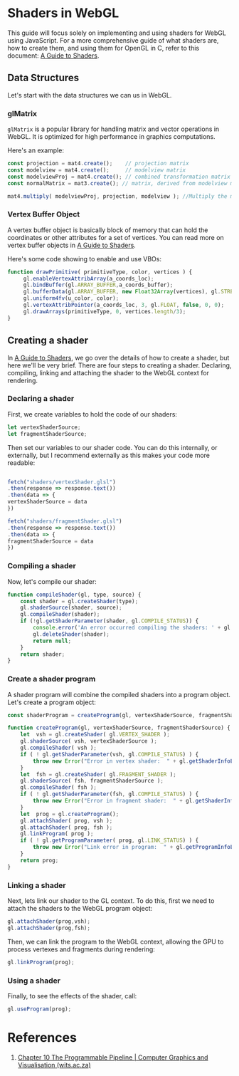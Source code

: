 # Shaders in WebGL

This guide will focus solely on implementing and using shaders for WebGL using JavaScript. For a more comprehensive guide of what shaders are, how to create them, and using them for OpenGL in C, refer to this document: [A Guide to Shaders](https://github.com/refiloemopeloa/Shaders/blob/main/A%20Guide%20to%20Shaders.md).

## Data Structures

Let's start with the data structures we can us in WebGL.
### glMatrix

`glMatrix` is a popular library for handling matrix and vector operations in WebGL. It is optimized for high performance in graphics computations.

Here's an example:

```js
const projection = mat4.create();    // projection matrix
const modelview = mat4.create();     // modelview matrix
const modelviewProj = mat4.create(); // combined transformation matrix
const normalMatrix = mat3.create(); // matrix, derived from modelview matrix, for transforming normal vectors

mat4.multiply( modelviewProj, projection, modelview ); //Multiply the modelview and projection transforms to get the combined transform
```

### Vertex Buffer Object

A vertex buffer object is basically block of memory that can hold the coordinates or other attributes for a set of vertices. You can read more on vertex buffer objects in [A Guide to Shaders](https://github.com/refiloemopeloa/Shaders/blob/main/A%20Guide%20to%20Shaders.md).

Here's some code showing to enable and use VBOs:

```js
function drawPrimitive( primitiveType, color, vertices ) {
     gl.enableVertexAttribArray(a_coords_loc);
     gl.bindBuffer(gl.ARRAY_BUFFER,a_coords_buffer);
     gl.bufferData(gl.ARRAY_BUFFER, new Float32Array(vertices), gl.STREAM_DRAW);
     gl.uniform4fv(u_color, color);
     gl.vertexAttribPointer(a_coords_loc, 3, gl.FLOAT, false, 0, 0);
     gl.drawArrays(primitiveType, 0, vertices.length/3);
}
```

## Creating a shader

In [A Guide to Shaders](https://github.com/refiloemopeloa/Shaders/blob/main/A%20Guide%20to%20Shaders.md), we go over the details of how to create a shader, but here we'll be very brief. There are four steps to creating a shader. Declaring, compiling, linking and attaching the shader to the WebGL context for rendering.

### Declaring a shader

First, we create variables to hold the code of our shaders:

```js
let vertexShaderSource;
let fragmentShaderSource;
```

Then set our variables to our shader code. You can do this internally, or externally, but I recommend externally as this makes your code more readable:

```js

fetch("shaders/vertexShader.glsl")
.then(response => response.text())
.then(data => {
vertexShaderSource = data
})

fetch("shaders/fragmentShader.glsl")
.then(response => response.text())
.then(data => {
fragmentShaderSource = data
})
```

### Compiling a shader

Now, let's compile our shader:

```js
function compileShader(gl, type, source) {
    const shader = gl.createShader(type);
    gl.shaderSource(shader, source);
    gl.compileShader(shader);
    if (!gl.getShaderParameter(shader, gl.COMPILE_STATUS)) {
        console.error('An error occurred compiling the shaders: ' + gl.getShaderInfoLog(shader));
        gl.deleteShader(shader);
        return null;
    }
    return shader;
}
```

### Create a shader program

A shader program will combine the compiled shaders into a program object.
Let's create a program object:

```js
const shaderProgram = createProgram(gl, vertexShaderSource, fragmentShaderSource);

function createProgram(gl, vertexShaderSource, fragmentShaderSource) {
    let  vsh = gl.createShader( gl.VERTEX_SHADER );
    gl.shaderSource( vsh, vertexShaderSource );
    gl.compileShader( vsh );
    if ( ! gl.getShaderParameter(vsh, gl.COMPILE_STATUS) ) {
        throw new Error("Error in vertex shader:  " + gl.getShaderInfoLog(vsh));
    }
    let  fsh = gl.createShader( gl.FRAGMENT_SHADER );
    gl.shaderSource( fsh, fragmentShaderSource );
    gl.compileShader( fsh );
    if ( ! gl.getShaderParameter(fsh, gl.COMPILE_STATUS) ) {
        throw new Error("Error in fragment shader:  " + gl.getShaderInfoLog(fsh));
    }
    let  prog = gl.createProgram();
    gl.attachShader( prog, vsh );
    gl.attachShader( prog, fsh );
    gl.linkProgram( prog );
    if ( ! gl.getProgramParameter( prog, gl.LINK_STATUS) ) {
        throw new Error("Link error in program:  " + gl.getProgramInfoLog(prog));
    }
    return prog;
}
```

### Linking a shader

Next, lets link our shader to the GL context. To do this, first we need to attach the shaders to the WebGL program object:

```js
gl.attachShader(prog,vsh);
gl.attachShader(prog,fsh);
```

Then, we can link the program to the WebGL context, allowing the GPU to process vertexes and fragments during rendering:

```js
gl.linkProgram(prog);
```

### Using a shader

Finally, to see the effects of the shader, call:

```js
gl.useProgram(prog);
```


# References

1. [Chapter 10 The Programmable Pipeline | Computer Graphics and Visualisation (wits.ac.za)](https://courses.ms.wits.ac.za/~branden/CGV/_book/pipe.html#creating-a-shader)